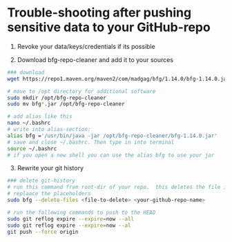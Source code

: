 # Trouble-shooting after pushing sensitive data to your GitHub-repo
1. Revoke your data/keys/credentials if its possible

2. Download bfg-repo-cleaner and add it to your sources
```sh
### download
wget https://repo1.maven.org/maven2/com/madgag/bfg/1.14.0/bfg-1.14.0.jar # This is just an example. Make sure to get the latest version.

# move to /opt directory for additional software
sudo mkdir /opt/bfg-repo-cleaner
sudo mv bfg*.jar /opt/bfg-repo-cleaner

# add alias like this
nano ~/.bashrc 
# write into alias-section: 
alias bfg ='/usr/bin/java -jar /opt/bfg-repo-cleaner/bfg-1.14.0.jar'
# save and close ~/.bashrc. Then type in into terminal
source ~/.bashrc
# if you open a new shell you can use the alias bfg to use your jar
```

3. Rewrite your git history  
```sh
### delete git-history
# run this command from root-dir of your repo.  this deletes the file in each commit 
# replaace the placeholders
sudo bfg --delete-files <file-to-delete> <your-github-repo-name>  

# run the following commands to push to the HEAD
sudo git reflog expire --expire=now --all
sudo git reflog expire --expire=now --al
git push --force origin
```
